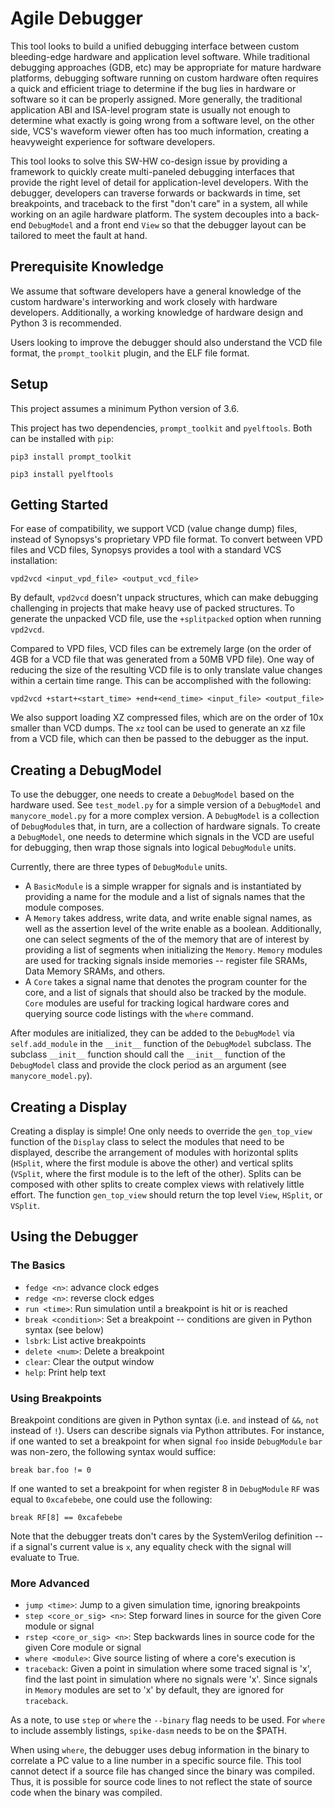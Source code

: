 # Agile Debugger

This tool looks to build a unified debugging interface between custom
bleeding-edge hardware and application level software. While traditional
debugging approaches (GDB, etc) may be appropriate for mature hardware
platforms, debugging software running on custom hardware often requires a quick
and efficient triage to determine if the bug lies in hardware or software so it
can be properly assigned. More generally, the traditional application ABI and
ISA-level program state is usually not enough to determine what exactly is going
wrong from a software level, on the other side, VCS's waveform viewer often has
too much information, creating a heavyweight experience for software developers.

This tool looks to solve this SW-HW co-design issue by providing a framework to
quickly create multi-paneled debugging interfaces that provide the right level
of detail for application-level developers. With the debugger, developers can
traverse forwards or backwards in time, set breakpoints, and traceback to the
first "don't care" in a system, all while working on an agile hardware platform.
The system decouples into a back-end `DebugModel` and a front end `View` so that
the debugger layout can be tailored to meet the fault at hand.

## Prerequisite Knowledge
We assume that software developers have a general knowledge of the custom
hardware's interworking and work closely with hardware developers.
Additionally, a working knowledge of hardware design and Python 3 is
recommended.

Users looking to improve the debugger should also understand the VCD file
format, the `prompt_toolkit` plugin, and the ELF file format.

## Setup
This project assumes a minimum Python version of 3.6.

This project has two dependencies, `prompt_toolkit` and `pyelftools`. Both can
be installed with `pip`:

`pip3 install prompt_toolkit`

`pip3 install pyelftools`


## Getting Started
For ease of compatibility, we support VCD (value change dump) files,
instead of Synopsys's proprietary VPD file format. To convert between VPD files
and VCD files, Synopsys provides a tool with a standard VCS installation:

`vpd2vcd <input_vpd_file> <output_vcd_file>`

By default, `vpd2vcd` doesn't unpack structures, which can make debugging
challenging in projects that make heavy use of packed structures. To generate
the unpacked VCD file, use the `+splitpacked` option when running `vpd2vcd`.

Compared to VPD files, VCD files can be extremely large (on the order of 4GB
for a VCD file that was generated from a 50MB VPD file). One way of reducing
the size of the resulting VCD file is to only translate value changes within a
certain time range. This can be accomplished with the following:

`vpd2vcd +start+<start_time> +end+<end_time> <input_file> <output_file>`

We also support loading XZ compressed files, which are on the order of 10x
smaller than VCD dumps. The `xz` tool can be used to generate an xz file from a
VCD file, which can then be passed to the debugger as the input.

## Creating a DebugModel
To use the debugger, one needs to create a `DebugModel` based on the hardware
used. See `test_model.py` for a simple version of a `DebugModel` and
`manycore_model.py` for a more complex version. A `DebugModel` is a collection
of `DebugModule`s that, in turn, are a collection of hardware signals. To create
a `DebugModel`, one needs to determine which signals in the VCD are useful for
debugging, then wrap those signals into logical `DebugModule` units.

Currently, there are three types of `DebugModule` units.
- A `BasicModule` is a simple wrapper for signals and is instantiated by
  providing a name for the module and a list of signals names that the module
  composes.
- A `Memory` takes address, write data, and write enable signal names, as well
  as the assertion level of the write enable as a boolean. Additionally, one can
  select segments of the of the memory that are of interest by providing a list
  of segments when initializing the `Memory`. `Memory` modules are used for
  tracking signals inside memories -- register file SRAMs, Data Memory SRAMs,
  and others.
- A `Core` takes a signal name that denotes the program counter for the core,
  and a list of signals that should also be tracked by the module. `Core`
  modules are useful for tracking logical hardware cores and querying source
  code listings with the `where` command.

After modules are initialized, they can be added to the `DebugModel` via
`self.add_module` in the `__init__` function of the `DebugModel` subclass. The
subclass `__init__` function should call the `__init__` function of the
`DebugModel` class and provide the clock period as an argument (see
`manycore_model.py`).

## Creating a Display
Creating a display is simple! One only needs to override the `gen_top_view`
function of the `Display` class to select the modules that need to be
displayed, describe the arrangement of modules with horizontal splits
(`HSplit`, where the first module is above the other) and vertical splits (`VSplit`,
where the first module is to the left of the other). Splits can be composed
with other splits to create complex views with relatively little effort. The
function `gen_top_view` should return the top level `View`, `HSplit`, or
`VSplit`.

## Using the Debugger
### The Basics
* `fedge <n>`: advance <n> clock edges
* `redge <n>`: reverse <n> clock edges
* `run <time>`: Run simulation until a breakpoint is hit or <time> is reached
* `break <condition>`: Set a breakpoint -- conditions are given in Python syntax
  (see below)
* `lsbrk`: List active breakpoints
* `delete <num>`: Delete a breakpoint
* `clear`: Clear the output window
* `help`: Print help text

### Using Breakpoints
Breakpoint conditions are given in Python syntax (i.e. `and` instead of `&&`,
`not` instead of `!`). Users can describe signals via Python attributes. For
instance, if one wanted to set a breakpoint for when signal `foo` inside
`DebugModule` `bar` was non-zero, the following syntax would suffice:

`break bar.foo != 0`

If one wanted to set a breakpoint for when register 8 in `DebugModule` `RF` was
equal to `0xcafebebe`, one could use the following:

`break RF[8] == 0xcafebebe`

Note that the debugger treats don't cares by the SystemVerilog definition -- if
a signal's current value is `x`, any equality check with the signal will
evaluate to True.

### More Advanced
* `jump <time>`: Jump to a given simulation time, ignoring breakpoints
* `step <core_or_sig> <n>`: Step forward <n> lines in source for the given Core
  module or signal
* `rstep <core_or_sig> <n>`: Step backwards <n> lines in source code for the
  given Core module or signal
* `where <module>`: Give source listing of where a core's execution is
* `traceback`: Given a point in simulation where some traced signal is 'x', find
  the last point in simulation where no signals were 'x'. Since signals in
  `Memory` modules are set to 'x' by default, they are ignored for `traceback`.
  
As a note, to use `step` or `where` the `--binary` flag needs to be used. For
`where` to include assembly listings, `spike-dasm` needs to be on the $PATH.

When using `where`, the debugger uses debug information in the binary to
correlate a PC value to a line number in a specific source file. This tool
cannot detect if a source file has changed since the binary was compiled. Thus,
it is possible for source code lines to not reflect the state of source code
when the binary was compiled.
